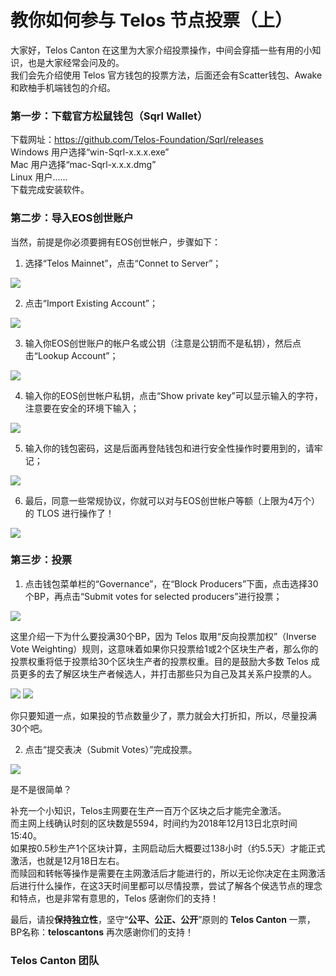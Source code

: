 # 教你如何参与 Telos 节点投票（上）

大家好，Telos Canton 在这里为大家介绍投票操作，中间会穿插一些有用的小知识，也是大家经常会问及的。  
我们会先介绍使用 Telos 官方钱包的投票方法，后面还会有Scatter钱包、Awake和欧柚手机端钱包的介绍。

### 第一步：下载官方松鼠钱包（Sqrl Wallet）
下载网址：https://github.com/Telos-Foundation/Sqrl/releases  
Windows 用户选择“win-Sqrl-x.x.x.exe”  
Mac 用户选择“mac-Sqrl-x.x.x.dmg”  
Linux 用户……  
下载完成安装软件。 

### 第二步：导入EOS创世账户

当然，前提是你必须要拥有EOS创世帐户，步骤如下：

1. 选择“Telos Mainnet”，点击“Connet to Server”；

![](https://raw.githubusercontent.com/Telos-Canton/Telos-Docs/master/images/howtovoteontelos/Telos_Sqrl_Voting_01.png)

2. 点击“Import Existing Account”；

![](https://raw.githubusercontent.com/Telos-Canton/Telos-Docs/master/images/howtovoteontelos/Telos_Sqrl_Voting_02.png)

3. 输入你EOS创世账户的帐户名或公钥（注意是公钥而不是私钥），然后点击“Lookup Account”；

![](https://raw.githubusercontent.com/Telos-Canton/Telos-Docs/master/images/howtovoteontelos/Telos_Sqrl_Voting_03.png)

4. 输入你的EOS创世帐户私钥，点击“Show private key”可以显示输入的字符，注意要在安全的环境下输入；

![](https://raw.githubusercontent.com/Telos-Canton/Telos-Docs/master/images/howtovoteontelos/Telos_Sqrl_Voting_04.png)

5. 输入你的钱包密码，这是后面再登陆钱包和进行安全性操作时要用到的，请牢记；

![](https://raw.githubusercontent.com/Telos-Canton/Telos-Docs/master/images/howtovoteontelos/Telos_Sqrl_Voting_05.png)

6. 最后，同意一些常规协议，你就可以对与EOS创世帐户等额（上限为4万个）的 TLOS 进行操作了！

![](https://raw.githubusercontent.com/Telos-Canton/Telos-Docs/master/images/howtovoteontelos/Telos_Sqrl_Voting_06.png)

### 第三步：投票
1. 点击钱包菜单栏的“Governance”，在“Block Producers”下面，点击选择30个BP，再点击“Submit votes for selected producers”进行投票；

![](https://raw.githubusercontent.com/Telos-Canton/Telos-Docs/master/images/howtovoteontelos/Telos_Sqrl_Voting_08.png)

这里介绍一下为什么要投满30个BP，因为 Telos 取用“反向投票加权”（Inverse Vote Weighting）规则，这意味着如果你只投票给1或2个区块生产者，那么你的投票权重将低于投票给30个区块生产者的投票权重。目的是鼓励大多数 Telos 成员更多的去了解区块生产者候选人，并打击那些只为自己及其关系户投票的人。

![](https://raw.githubusercontent.com/Telos-Canton/Telos-Docs/master/images/howtovoteontelos/inverse_weighted_voting_latex.jpg)
![](https://raw.githubusercontent.com/Telos-Canton/Telos-Docs/master/images/howtovoteontelos/inverse_weighted_voting.jpg)

你只要知道一点，如果投的节点数量少了，票力就会大打折扣，所以，尽量投满30个吧。

2. 点击“提交表决（Submit Votes）”完成投票。

![](https://raw.githubusercontent.com/Telos-Canton/Telos-Docs/master/images/howtovoteontelos/Telos_Sqrl_Voting_09.png)

是不是很简单？

补充一个小知识，Telos主网要在生产一百万个区块之后才能完全激活。  
而主网上线确认时刻的区块数是5594，时间约为2018年12月13日北京时间15:40。  
如果按0.5秒生产1个区块计算，主网启动后大概要过138小时（约5.5天）才能正式激活，也就是12月18日左右。  
而赎回和转帐等操作是需要在主网激活后才能进行的，所以无论你决定在主网激活后进行什么操作，在这3天时间里都可以尽情投票，尝试了解各个侯选节点的理念和特点，也是非常有意思的，Telos 感谢你们的支持！

最后，请投**保持独立性**，坚守“**公平、公正、公开**”原则的 **Telos Canton** 一票，BP名称：**teloscantons**
再次感谢你们的支持！

### Telos Canton 团队